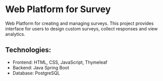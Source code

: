 # Web Platform for Survey
Web Platform for creating and managing surveys. This project provides interface for users to design custom surveys, collect responses and view analytics.
## Technologies:
- Frontend: HTML, CSS, JavaScript, Thymeleaf 
- Backend: Java Spring Boot
- Database: PostgreSQL
